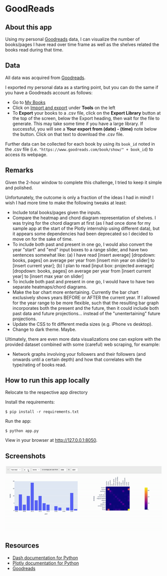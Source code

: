 # GoodReads 

## About this app

Using my personal [Goodreads](https://www.goodreads.com/) data, I can visualize the number of books/pages I have read over time frame as well as the shelves related the books read during that time.

## Data

All data was acquired from [Goodreads](https://www.goodreads.com/).

I exported my personal data as a starting point, but you can do the same if you have a Goodreads account as follows:
* Go to [My Books](https://www.goodreads.com/review/list)
* Click on [Import and export](https://www.goodreads.com/review/import) under **Tools** on the left
* To **Export** your books to a .csv file, click on the **Export Library** button at the top of the screen, below the Export heading, then wait for the file to generate. This may take some time if you have a large library. If successful, you will see a **Your export from (date) - (time)** note below the button. Click on that text to download the .csv file.

Further data can be collected for each book by using its `book_id` noted in the .csv file (i.e. `"https://www.goodreads.com/book/show/" + book_id`) to access its webpage.

## Remarks

Given the 2-hour window to complete this challenge, I tried to keep it simple and polished. 

Unfortunately, the outcome is only a fraction of the ideas I had in mind! I wish I had more time to make the following tweaks at least:
* Include total books/pages given the inputs.
* Compare the heatmap and chord diagram representation of shelves. I was trying for the chord diagram at first (as I had once done for my sample app at the start of the Plotly internship using different data), but it appears some dependencies had been deprecated so I decided to move on for the sake of time. 
* To include both past and present in one go, I would also convert the year "start" and "end" input boxes to a range slider, and have two sentences somewhat like: (a) I have read [insert average] [dropdown: books, pages] on average per year from [insert min year on slider] to [insert current year]; (b) I plan to read [input box: projected average] [dropdown: books, pages] on average per year from [insert current year] to [insert max year on slider] 
* To include both past and present in one go, I would have to have two separate heatmaps/chord diagrams.
* Make the bar chart more entertaining. Currently the bar chart exclusively shows years BEFORE or AFTER the current year. If I allowed for the year range to be more flexible, such that the resulting bar graph incorporates both the present and the future, then it could include both past data and future projections... instead of the "unentertaining" future projections.
* Update the CSS to fit different media sizes (e.g. iPhone vs desktop).
* Change to dark theme. Maybe. 

Ultimately, there are even more data visualizations one can explore with the provided dataset combined with some (careful) web scraping, for example:
* Network graphs involving your followers and their followers (and onwards until a certain depth) and how that correlates with the type/rating of books read.

## How to run this app locally

Relocate to the respective app directory 

Install the requirements:

```
$ pip install -r requirements.txt
```

Run the app:

```
$ python app.py
```

View in your browser at http://127.0.0.1:8050.

## Screenshots

![demo/demo.gif](demo/demo.gif)

## Resources

* [Dash documentation for Python](https://dash.plotly.com/)
* [Plotly documentation for Python](https://plotly.com/python/)
* [Goodreads](https://www.goodreads.com/)